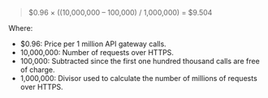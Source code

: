 > $0.96 × ((10,000,000 – 100,000) / 1,000,000) = $9.504

Where:
* $0.96: Price per 1 million API gateway calls.
* 10,000,000: Number of requests over HTTPS.
* 100,000: Subtracted since the first one hundred thousand calls are free of charge.
* 1,000,000: Divisor used to calculate the number of millions of requests over HTTPS.